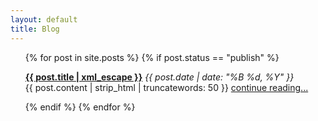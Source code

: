 ```yaml
---
layout: default
title: Blog
---
```


<ul id="posts" class="index">
  {% for post in site.posts %}
    {% if post.status == "publish" %}
    <p>
      <strong><a href="{{ post.url }}">{{ post.title | xml_escape }}</a></strong>
      <span>
      	<em><time datetime="{{ post.date | date: "%Y-%m-%d" }}">
      		{{ post.date | date: "%B %d, %Y" }}
      	</time></em>
      </span>
	  <br />{{ post.content | strip_html | truncatewords: 50 }} <a href="{{ post.url }}">continue reading...</a>
    </p>
	{% endif %}
  {% endfor %}
</ul>

